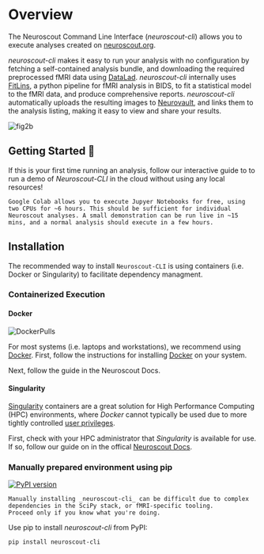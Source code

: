 # Overview

The Neuroscout Command Line Interface (_neuroscout-cli_) allows you to execute analyses created on [neuroscout.org](https://neuroscout.org).

_neuroscout-cli_ makes it easy to run your analysis with no configuration by fetching a self-contained analysis bundle, and downloading the required preprocessed fMRI data using [DataLad](https://www.datalad.org/). _neuroscout-cli_ internally uses [FitLins](https://github.com/poldracklab/fitlins), a python pipeline for fMRI analysis in BIDS, to fit a statistical model to the fMRI data, and produce comprehensive reports. _neuroscout-cli_ automatically uploads the resulting images to [Neurovault](https://www.neurovault.org/), and links them to the analysis listing, making it easy to view and share your results.

![fig2b](../static/images/Figure2b.png)

## Getting Started 🚀

If this is your first time running an analysis, follow our interactive guide to [](Neuroscout_CLI_Colab_Demo.ipynb) to run a demo of *Neuroscout-CLI* in the cloud without using any local resources!

```{admonition} Note
Google Colab allows you to execute Jupyer Notebooks for free, using two CPUs for ~6 hours. This should be sufficient for individual Neuroscout analyses. A small demonstration can be run live in ~15 mins, and a normal analysis should execute in a few hours.
```

## Installation

The recommended way to install `Neuroscout-CLI` is using containers (i.e. Docker or Singularity) to facilitate dependency managment.

### Containerized Execution

#### Docker

![DockerPulls](https://img.shields.io/docker/pulls/neuroscout/neuroscout-cli.svg)

For most systems (i.e. laptops and workstations), we recommend using [Docker](https://www.docker.com/resources/what-container). 
First, follow the instructions for installing [Docker](https://docs.docker.com/engine/install/) on your system.

Next, follow the [](docker.md) guide in the Neuroscout Docs.

#### Singularity

[Singularity](https://sylabs.io/singularity/) containers are a great solution for High Performance Computing (HPC) environments, where _Docker_ cannot typically be used due to more tightly controlled [user privileges](https://researchcomputing.princeton.edu/support/knowledge-base/singularity).

First, check with your HPC administrator that _Singularity_ is available for use. If so, follow our guide on [](singularity.md) in the offical [Neuroscout Docs](https://neuroscout.org/docs).

### Manually prepared environment using pip

[![PyPI version](https://badge.fury.io/py/neuroscout_cli.svg)](https://badge.fury.io/py/neuroscout_cli)

```{admonition} Danger
Manually installing _neuroscout-cli_ can be difficult due to complex dependencies in the SciPy stack, or fMRI-specific tooling. 
Proceed only if you know what you're doing.
```
Use pip to install _neuroscout-cli_ from PyPI:

    pip install neuroscout-cli